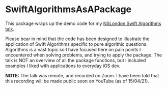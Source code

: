 # SwiftAlgorithmsAsAPackage

This package wraps up the demo code for my [NSLondon Swift Algorithms talk](https://www.meetup.com/NSLondon/events/277356806/).

Please bear in mind that the code has been designed to illustrate the application of Swift Algorithms specific to pure algorithic questions. Algorithms is a vast topic so I have focused here on pain points I encountered when solving problems, and trying to apply the package. The talk is NOT an overview of all the package functions, but I included examples I liked with applications to everyday iOS dev.

**NOTE:** The talk was remote, and recorded on Zoom. I have been told that this recording will be made public soon on YouTube (as of 15/04/21).

